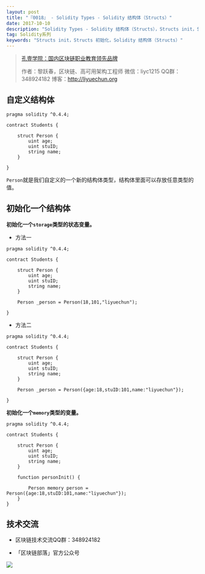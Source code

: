 ```yaml
---
layout: post
title: "『0018』 - Solidity Types - Solidity 结构体（Structs）"
date: 2017-10-10
description: "Solidity Types - Solidity 结构体（Structs），Structs init，Structs 初始化"
tag: Solidity系列
keywords: "Structs init，Structs 初始化，Solidity 结构体（Structs）"
---
```



> [孔壹学院：国内区块链职业教育领先品牌](http://www.kongyixueyuan.com)
> 
> 作者：黎跃春，区块链、高可用架构工程师
> 微信：liyc1215  QQ群：348924182  博客：http://liyuechun.org

## 自定义结构体


```
pragma solidity ^0.4.4;

contract Students {
    
    struct Person {
        uint age;
        uint stuID;
        string name;
    }

}
```

`Person`就是我们自定义的一个新的结构体类型，结构体里面可以存放任意类型的值。

## 初始化一个结构体

**初始化一个`storage`类型的状态变量。**

- 方法一

```
pragma solidity ^0.4.4;

contract Students {
    
    struct Person {
        uint age;
        uint stuID;
        string name;
    }

    Person _person = Person(18,101,"liyuechun");

}
```

- 方法二

```
pragma solidity ^0.4.4;

contract Students {
    
    struct Person {
        uint age;
        uint stuID;
        string name;
    }

    Person _person = Person({age:18,stuID:101,name:"liyuechun"});

}
```


**初始化一个`memory`类型的变量。**

```
pragma solidity ^0.4.4;

contract Students {
    
    struct Person {
        uint age;
        uint stuID;
        string name;
    }
    
    function personInit() {
        
        Person memory person = Person({age:18,stuID:101,name:"liyuechun"});
    }
}
```

## 技术交流

- 区块链技术交流QQ群：348924182

- 「区块链部落」官方公众号

![](http://om1c35wrq.bkt.clouddn.com/%E5%8C%BA%E5%9D%97%E9%93%BE%E9%83%A8%E8%90%BD.png)


